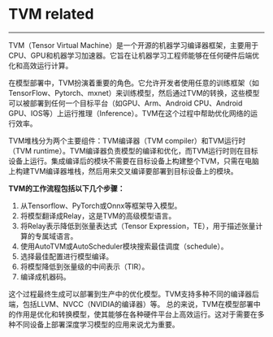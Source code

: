 # TVM related

---

TVM（Tensor Virtual Machine）是一个开源的机器学习编译器框架，主要用于CPU、GPU和机器学习加速器。它旨在让机器学习工程师能够在任何硬件后端优化和高效运行计算。

在模型部署中，TVM扮演着重要的角色。它允许开发者使用任意的训练框架（如TensorFlow、Pytorch、mxnet）来训练模型，然后通过TVM的转换，这些模型可以被部署到任何一个目标平台（如GPU、Arm、Android CPU、Android GPU、IOS等）上运行推理（Inference）。TVM在这个过程中帮助优化网络的运行效率。

TVM堆栈分为两个主要组件：TVM编译器（TVM compiler）和TVM运行时（TVM runtime）。TVM编译器负责模型的编译和优化，而TVM运行时则在目标设备上运行。集成编译后的模块不需要在目标设备上构建整个TVM，只需在电脑上构建TVM编译器堆栈，然后用来交叉编译要部署到目标设备上的模块。

**TVM的工作流程包括以下几个步骤：**
1. 从Tensorflow、PyTorch或Onnx等框架导入模型。
2. 将模型翻译成Relay，这是TVM的高级模型语言。
3. 将Relay表示降低到张量表达式（Tensor Expression，TE），用于描述张量计算的专属域语言。
4. 使用AutoTVM或AutoScheduler模块搜索最佳调度（schedule）。
5. 选择最佳配置进行模型编译。
6. 将模型降低到张量级的中间表示（TIR）。
7. 编译成机器码。

这个过程最终生成可以部署到生产中的优化模型。TVM支持多种不同的编译器后端，包括LLVM、NVCC（NVIDIA的编译器）等。
总的来说，TVM在模型部署中的作用是优化和转换模型，使其能够在各种硬件平台上高效运行。这对于需要在多种不同设备上部署深度学习模型的应用来说尤为重要。


